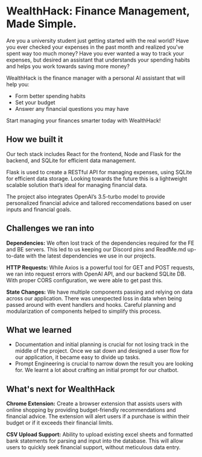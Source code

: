 # WealthHack: Finance Management, Made Simple.

Are you a university student just getting started with the real world? Have you ever checked your expenses in the past month and realized you've spent way too much money? Have you ever wanted a way to track your expenses, but desired an assistant that understands your spending habits and helps you work towards saving more money?

WealthHack is the finance manager with a personal AI assistant that will help you:

- Form better spending habits
- Set your budget
- Answer any financial questions you may have
  
Start managing your finances smarter today with WealthHack!


## How we built it
Our tech stack includes React for the frontend, Node and Flask for the backend, and SQLite for efficient data management.

Flask is used to create a RESTful API for managing expenses, using SQLite for efficient data storage. Looking towards the future this is a lightweight scalable solution that’s ideal for managing financial data.

The project also integrates OpenAI’s 3.5-turbo model to provide personalized financial advice and tailored reccomendations based on user inputs and financial goals.

## Challenges we ran into
**Dependencies:** We often lost track of the dependencies required for the FE and BE servers. This led to us keeping our Discord pins and ReadMe.md up-to-date with the latest dependencies we use in our projects.

**HTTP Requests:** While Axios is a powerful tool for GET and POST requests, we ran into request errors with OpenAI API, and our backend SQLite DB. With proper CORS configuration, we were able to get past this.

**State Changes:** We have multiple components passing and relying on data across our application. There was unexpected loss in data when being passed around with event handlers and hooks. Careful planning and modularization of components helped to simplify this process.


## What we learned
- Documentation and initial planning is crucial for not losing track in the middle of the project. Once we sat down and designed a user flow for our application, it became easy to divide up tasks.
- Prompt Engineering is crucial to narrow down the result you are looking for. We learnt a lot about crafting an initial prompt for our chatbot.

## What's next for WealthHack
**Chrome Extension:** Create a browser extension that assists users with online shopping by providing budget-friendly recommendations and financial advice. The extension will alert users if a purchase is within their budget or if it exceeds their financial limits.

**CSV Upload Support:** Ability to upload existing excel sheets and formatted bank statements for parsing and input into the database. This will allow users to quickly seek financial support, without meticulous data entry.
